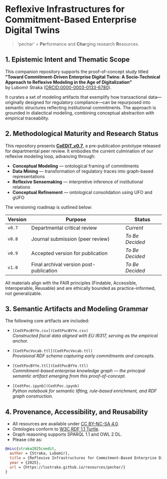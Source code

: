 # Reflexive Infrastructures for Commitment-Based Enterprise Digital Twins

> 'pechar' = **Pe**rformance and **Cha**rging research **R**esources.

## 1. Epistemic Intent and Thematic Scope

This companion repository supports the proof-of-concept study titled  
**"Toward Commitment-Driven Enterprise Digital Twins: A Socio-Technical Approach to Reflexive Modeling in the Age of Digitalization"**  
by Lubomír Straka ([ORCID:0000-0003-0133-6780](https://orcid.org/0000-0003-0133-6780)).

It curates a set of modeling artifacts that exemplify how transactional data—originally designed for regulatory compliance—can be repurposed into semantic structures reflecting institutional commitments. The approach is grounded in dialectical modeling, combining conceptual abstraction with empirical traceability.

## 2. Methodological Maturity and Research Status

This repository presents [**CoEDiT_v0.7**](CoEDiT_v0.7.pdf), a pre-publication prototype released for departmental peer review.
It embodies the current culmination of our reflexive modeling loop, advancing through:

- **Conceptual Modeling** — ontological framing of commitments  
- **Data Mining** — transformation of regulatory traces into graph-based representations  
- **Reflexive Sensemaking** — interpretive inference of institutional relations  
- **Conceptual Refinement** — ontological consolidation using UFO and gUFO

The versioning roadmap is outlined below:

| Version     | Purpose                         | Status              |
|-------------|----------------------------------|---------------------|
| `v0.7`      | Departmental critical review     | _Current_           |
| `v0.8`      | Journal submission (peer review) | _To Be Decided_    |
| `v0.9`      | Accepted version for publication | _To Be Decided_     |
| `v1.0`      | Final archival version post-publication | _To Be Decided_     |

All materials align with the FAIR principles (Findable, Accessible, Interoperable, Reusable) and are ethically bounded as practice-informed, not generalizable.

## 3. Semantic Artifacts and Modeling Grammar

The following core artifacts are included:

- `[CedtPocBYYe.csv](CedtPocBYYe.csv)`  
  *Constructed fiscal data aligned with EU IR317, serving as the empirical anchor.*

- `[CedtPocVocab.ttl](CedtPocVocab.ttl)`  
  *Provisional RDF schema capturing early commitments and concepts.*

- `[CedtPocBYYe.ttl](CedtPocBYYe.ttl)`  
  *Commitment-based enterprise knowledge graph — the principal semantic artifact emerging from this proof-of-concept.*

- `[CedtPoc.ipynb](CedtPoc.ipynb)`  
  *Python notebook for semantic lifting, rule-based enrichment, and RDF graph construction.*

## 4. Provenance, Accessibility, and Reusability

- All resources are available under [CC BY-NC-SA 4.0](https://creativecommons.org/licenses/by-nc-sa/4.0/).
- Ontologies conform to [W3C RDF 1.1 Turtle](https://www.w3.org/TR/turtle/).
- Graph reasoning supports SPARQL 1.1 and OWL 2 DL.
- Please cite as:

```bibtex
@misc{straka2025coedit,
  author = {Straka, Lubomír},
  title = {Reflexive Infrastructures for Commitment-Based Enterprise Digital Twins},
  year = {2025},
  url = {https://lustraka.github.io/resources/pechar/}
}
